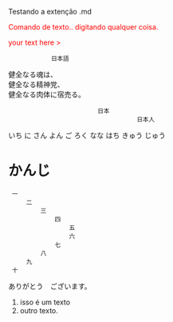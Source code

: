 Testando a extenção .md 

<span style="color: red;">Comando de texto.. digitando qualquer coisa.<br></span>

<span style="color:red;">your text here > </span>

                日本語
健全なる魂は、<br>健全なる精神党、<br>健全なる肉体に宿売る。<br>

                             日本 
                                        日本人

いち
に
さん
よん
ご
ろく
なな
はち
きゅう
じゅう <br>

# かんじ 

              
     一
         二
             三 
                 四
                     五
                     六
                 七
             八
         九
     十
ありがとう　ございます。


1. isso é um texto
2. outro texto.
